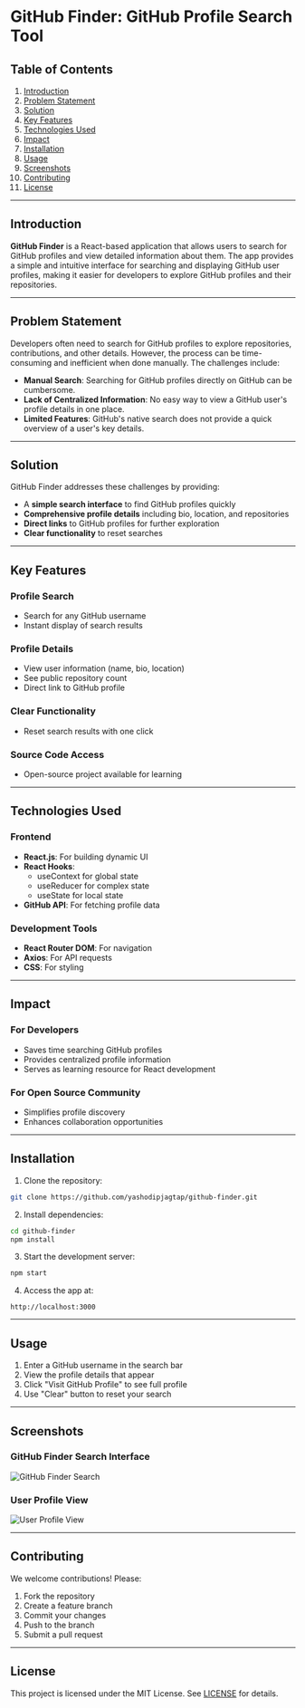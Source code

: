 # GitHub Finder: GitHub Profile Search Tool

## Table of Contents
1. [Introduction](#introduction)
2. [Problem Statement](#problem-statement)
3. [Solution](#solution)
4. [Key Features](#key-features)
5. [Technologies Used](#technologies-used)
6. [Impact](#impact)
7. [Installation](#installation)
8. [Usage](#usage)
9. [Screenshots](#screenshots)
10. [Contributing](#contributing)
11. [License](#license)

---

## Introduction
**GitHub Finder** is a React-based application that allows users to search for GitHub profiles and view detailed information about them. The app provides a simple and intuitive interface for searching and displaying GitHub user profiles, making it easier for developers to explore GitHub profiles and their repositories.

---

## Problem Statement
Developers often need to search for GitHub profiles to explore repositories, contributions, and other details. However, the process can be time-consuming and inefficient when done manually. The challenges include:
- **Manual Search**: Searching for GitHub profiles directly on GitHub can be cumbersome.
- **Lack of Centralized Information**: No easy way to view a GitHub user's profile details in one place.
- **Limited Features**: GitHub's native search does not provide a quick overview of a user's key details.

---

## Solution
GitHub Finder addresses these challenges by providing:
- A **simple search interface** to find GitHub profiles quickly
- **Comprehensive profile details** including bio, location, and repositories
- **Direct links** to GitHub profiles for further exploration
- **Clear functionality** to reset searches

---

## Key Features
### Profile Search
- Search for any GitHub username
- Instant display of search results

### Profile Details
- View user information (name, bio, location)
- See public repository count
- Direct link to GitHub profile

### Clear Functionality
- Reset search results with one click

### Source Code Access
- Open-source project available for learning

---

## Technologies Used
### Frontend
- **React.js**: For building dynamic UI
- **React Hooks**:
  - useContext for global state
  - useReducer for complex state
  - useState for local state
- **GitHub API**: For fetching profile data

### Development Tools
- **React Router DOM**: For navigation
- **Axios**: For API requests
- **CSS**: For styling

---

## Impact
### For Developers
- Saves time searching GitHub profiles
- Provides centralized profile information
- Serves as learning resource for React development

### For Open Source Community
- Simplifies profile discovery
- Enhances collaboration opportunities

---

## Installation
1. Clone the repository:
```bash
git clone https://github.com/yashodipjagtap/github-finder.git
```

2. Install dependencies:
```bash
cd github-finder
npm install
```

3. Start the development server:
```bash
npm start
```

4. Access the app at:
```
http://localhost:3000
```

---

## Usage
1. Enter a GitHub username in the search bar
2. View the profile details that appear
3. Click "Visit GitHub Profile" to see full profile
4. Use "Clear" button to reset your search

---

## Screenshots

### GitHub Finder Search Interface
![GitHub Finder Search](screencapture-localhost-3000-Github-finder-2025-08-30-22_19_15.png)

### User Profile View
![User Profile View](screencapture-localhost-3000-user-YashodipJagtap-2025-08-30-22_19_29.png)

---

## Contributing
We welcome contributions! Please:
1. Fork the repository
2. Create a feature branch
3. Commit your changes
4. Push to the branch
5. Submit a pull request

---

## License
This project is licensed under the MIT License. See [LICENSE](LICENSE) for details.